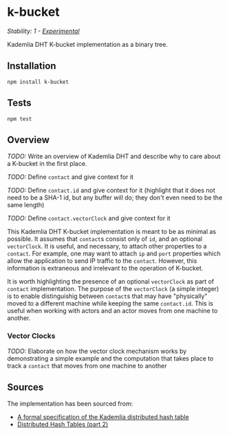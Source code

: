 # k-bucket

_Stability: 1 - [Experimental](https://github.com/tristanls/stability-index#stability-1---experimental)_

Kademlia DHT K-bucket implementation as a binary tree.

## Installation

    npm install k-bucket

## Tests

    npm test

## Overview

_TODO:_ Write an overview of Kademlia DHT and describe why to care about a K-bucket in the first place.

_TODO:_ Define `contact` and give context for it

_TODO:_ Define `contact.id` and give context for it (highlight that it does not need to be a SHA-1 id, but any buffer will do; they don't even need to be the same length)

_TODO:_ Define `contact.vectorClock` and give context for it

This Kademlia DHT K-bucket implementation is meant to be as minimal as possible. It assumes that `contact`s consist only of `id`, and an optional `vectorClock`. It is useful, and necessary, to attach other properties to a `contact`. For example, one may want to attach `ip` and `port` properties which allow the application to send IP traffic to the `contact`. However, this information is extraneous and irrelevant to the operation of K-bucket.

It is worth highlighting the presence of an optional `vectorClock` as part of `contact` implementation. The purpose of the `vectorClock` (a simple integer) is to enable distinguishig between `contact`s that may have "physically" moved to a different machine while keeping the same `contact.id`. This is useful when working with actors and an actor moves from one machine to another.

### Vector Clocks

_TODO:_ Elaborate on how the vector clock mechanism works by demonstrating a simple example and the computation that takes place to track a `contact` that moves from one machine to another

## Sources

The implementation has been sourced from:

  - [A formal specification of the Kademlia distributed hash table](http://maude.sip.ucm.es/kademlia/files/pita_kademlia.pdf)
  - [Distributed Hash Tables (part 2)](http://offthelip.org/?p=157)